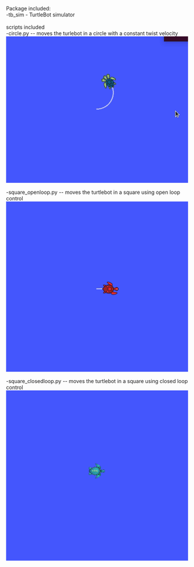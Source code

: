 Package included:\
-tb_sim - TurtleBot simulator\
\
scripts included\
-circle.py -- moves the turlebot in a circle with a constant twist velocity\
![](https://github.com/vasudevpurohit/AuE8230Spring22_VasudevPurohit/blob/master/assignment2_ws/videos/circle.gif)

-square_openloop.py -- moves the turtlebot in a square using open loop control\
![](https://github.com/vasudevpurohit/AuE8230Spring22_VasudevPurohit/blob/master/assignment2_ws/videos/square_openloop.gif)

-square_closedloop.py -- moves the turtlebot in a square using closed loop control\
![](https://github.com/vasudevpurohit/AuE8230Spring22_VasudevPurohit/blob/master/assignment2_ws/videos/square_closedloop.gif)
